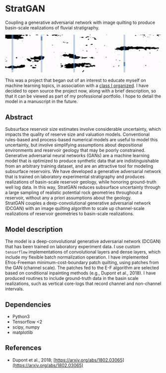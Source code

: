 # StratGAN

Coupling a generative adversarial network with image quilting to produce basin-scale realizations of fluvial stratigraphy.

<img src="https://github.com/amoodie/stratgan/blob/master/private/basin_demo.gif" alt="basin_demo_gif">


This was a project that began out of an interest to educate myself on machine learning topics, in association with a [class I organized](http://andrewjmoodie.com/2018/12/machine-learning-seminar/).
I have decided to open source the project now, along with a brief description, so that it can be viewed as part of my professional portfolio.
I hope to detail the model in a manuscript in the future. 

## Abstract
Subsurface reservoir size estimates involve considerable uncertainty, which impacts the quality of  reserve size and valuation models.
Conventional rules-based and process-based numerical models are useful to model this uncertainty, but involve simplifying assumptions about depositional environments and reservoir geology that may be poorly constrained.
Generative adversarial neural networks (GANs) are a machine learning model that is optimized to produce synthetic data that are indistinguishable from an arbitrary training dataset, and are an attractive tool for modeling subsurface reservoirs.
We have developed a generative adversarial network that is trained on laboratory experimental stratigraphy and produces realizations of basin-scale reservoir geology, while honoring ground-truth well log data. 
In this way, StratGAN reduces subsurface uncertainty through a large sampling of realistic potential rock geometries throughout a reservoir, without any a priori assumptions about the geology.  
StratGAN couples a deep-convolutional generative adversarial network (DCGAN) with an image quilting algorithm to scale up channel-scale realizations of reservoir geometries to basin-scale realizations.


## Model description
The model is a deep-convolutional generative adversarial network (DCGAN) that has been trained on laboratory experiment data. 
I use custom `tensorflow` implementations of convolutional layers and dense layers, which include my flexible batch normalization operation.
I have implemented Efros-Freeman minimum-cost-boundary patch quilting, using patches from the GAN (channel scale). 
The patches fed to the E-F algorithm are selected based on conditional inpainting methods (e.g., Dupont et al., 2018).
I have produced routines to include ground-truth data in the basin scale realizations, such as vertical core-logs that record channel and non-channel intervals.

## Dependencies
 * Python3
 * Tensorflow <2
 * scipy, numpy
 * matplotlib


## References
* Dupont et al., 2018; [https://arxiv.org/abs/1802.03065](https://arxiv.org/abs/1802.03065)
